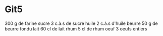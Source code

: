 # Git5
300 g
de farine
sucre
3 c.à.s
de sucre
huile
2 c.à.s
d'huile
beurre
50 g
de beurre fondu
lait
60 cl
de lait
rhum
5 cl
de rhum
oeuf
3
oeufs entiers
